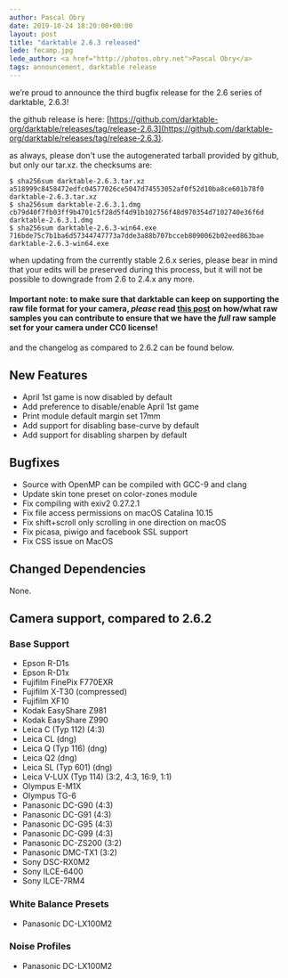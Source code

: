 ```yaml
---
author: Pascal Obry
date: 2019-10-24 18:20:00+00:00
layout: post
title: "darktable 2.6.3 released"
lede: fecamp.jpg
lede_author: <a href="http://photos.obry.net">Pascal Obry</a>
tags: announcement, darktable release
---
```


we’re proud to announce the third bugfix release for the 2.6 series of darktable, 2.6.3!

the github release is here: [https://github.com/darktable-org/darktable/releases/tag/release-2.6.3](https://github.com/darktable-org/darktable/releases/tag/release-2.6.3).

as always, please don't use the autogenerated tarball provided by github, but only our tar.xz. the checksums are:

```
$ sha256sum darktable-2.6.3.tar.xz
a518999c8458472edfc04577026ce5047d74553052af0f52d10ba8ce601b78f0  darktable-2.6.3.tar.xz
$ sha256sum darktable-2.6.3.1.dmg
cb79d40f7fb03ff9b4701c5f28d5f4d91b102756f48d970354d7102740e36f6d  darktable-2.6.3.1.dmg
$ sha256sum darktable-2.6.3-win64.exe
716bde75c7b1ba6d57344747773a7dde3a88b707bcceb8090062b02eed863bae  darktable-2.6.3-win64.exe
```

when updating from the currently stable 2.6.x series, please bear in mind that your edits will be preserved during this process, but it will not be possible to downgrade from 2.6 to 2.4.x any more.

#### Important note: to make sure that darktable can keep on supporting the raw file format for your camera, *please* read [this post](https://discuss.pixls.us/t/raw-samples-wanted/5420?u=lebedevri) on how/what raw samples you can contribute to ensure that we have the *full* raw sample set for your camera under CC0 license!

and the changelog as compared to 2.6.2 can be found below.

## New Features

- April 1st game is now disabled by default
- Add preference to disable/enable April 1st game
- Print module default margin set 17mm
- Add support for disabling base-curve by default
- Add support for disabling sharpen by default

## Bugfixes

- Source with OpenMP can be compiled with GCC-9 and clang
- Update skin tone preset on color-zones module
- Fix compiling with exiv2 0.27.2.1
- Fix file access permissions on macOS Catalina 10.15
- Fix shift+scroll only scrolling in one direction on macOS
- Fix picasa, piwigo and facebook SSL support
- Fix CSS issue on MacOS

## Changed Dependencies

None.

## Camera support, compared to 2.6.2

### Base Support

- Epson R-D1s
- Epson R-D1x
- Fujifilm FinePix F770EXR
- Fujifilm X-T30 (compressed)
- Fujifilm XF10
- Kodak EasyShare Z981
- Kodak EasyShare Z990
- Leica C (Typ 112) (4:3)
- Leica CL (dng)
- Leica Q (Typ 116) (dng)
- Leica Q2 (dng)
- Leica SL (Typ 601) (dng)
- Leica V-LUX (Typ 114) (3:2, 4:3, 16:9, 1:1)
- Olympus E-M1X
- Olympus TG-6
- Panasonic DC-G90 (4:3)
- Panasonic DC-G91 (4:3)
- Panasonic DC-G95 (4:3)
- Panasonic DC-G99 (4:3)
- Panasonic DC-ZS200 (3:2)
- Panasonic DMC-TX1 (3:2)
- Sony DSC-RX0M2
- Sony ILCE-6400
- Sony ILCE-7RM4

### White Balance Presets

- Panasonic DC-LX100M2

### Noise Profiles

- Panasonic DC-LX100M2
